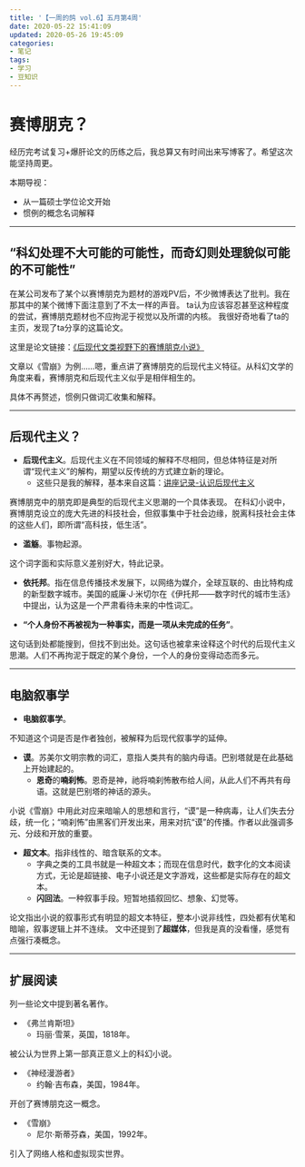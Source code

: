 ```yaml
---
title: '【一周的鸽 vol.6】五月第4周'
date: 2020-05-22 15:41:09
updated: 2020-05-26 19:45:09
categories:
- 笔记
tags:
- 学习
- 豆知识
---
```

# 赛博朋克？

经历完考试复习+爆肝论文的历练之后，我总算又有时间出来写博客了。希望这次能坚持周更。

本期导视：
- 从一篇硕士学位论文开始
- 惯例的概念名词解释

<!--more-->
----
## “科幻处理不大可能的可能性，而奇幻则处理貌似可能的不可能性”

在某公司发布了某个以赛博朋克为题材的游戏PV后，不少微博表达了批判。我在那其中的某个微博下面注意到了不太一样的声音。
ta认为应该容忍甚至这种程度的尝试，赛博朋克题材也不应拘泥于视觉以及所谓的内核。
我很好奇地看了ta的主页，发现了ta分享的这篇论文。

这里是论文链接：[《后现代文类视野下的赛博朋克小说》](https://www.doc88.com/p-3156791557460.html)

文章以《雪崩》为例……嗯，重点讲了赛博朋克的后现代主义特征。从科幻文学的角度来看，赛博朋克和后现代主义似乎是相伴相生的。

具体不再赘述，惯例只做词汇收集和解释。

----
## 后现代主义？

- **后现代主义**。后现代主义在不同领域的解释不尽相同，但总体特征是对所谓“现代主义”的解构，期望以反传统的方式建立新的理论。
    - 这些只是我的解释，基本来自这篇：[讲座记录-认识后现代主义](https://www.sohu.com/a/282486409_752936)

赛博朋克中的朋克即是典型的后现代主义思潮的一个具体表现。
在科幻小说中，赛博朋克设立的庞大先进的科技社会，但叙事集中于社会边缘，脱离科技社会主体的这些人们，即所谓“高科技，低生活”。

- **滥觞**。事物起源。

这个词字面和实际意义差别好大，特此记录。

- **依托邦**。指在信息传播技术发展下，以网络为媒介，全球互联的、由比特构成的新型数字城市。美国的威廉·J·米切尔在《伊托邦——数字时代的城市生活》中提出，认为这是一个严肃看待未来的中性词汇。

- **“个人身份不再被视为一种事实，而是一项从未完成的任务”**。

这句话到处都能搜到，但找不到出处。这句话也被拿来诠释这个时代的后现代主义思潮。人们不再拘泥于既定的某个身份，一个人的身份变得动态而多元。

----
## 电脑叙事学

- **电脑叙事学**。

不知道这个词是否是作者独创，被解释为后现代叙事学的延伸。

- **谟**。苏美尔文明宗教的词汇，意指人类共有的脑内母语。巴别塔就是在此基础上开始建起的。
  - **恩奇**的**喃刹怖**。恩奇是神，祂将喃刹怖散布给人间，从此人们不再共有母语。这就是巴别塔的神话的源头。

小说《雪崩》中用此对应来暗喻人的思想和言行，“谟”是一种病毒，让人们失去分歧，统一化；“喃刹怖”由黑客们开发出来，用来对抗“谟”的传播。作者以此强调多元、分歧和开放的重要。

- **超文本**。指非线性的、暗含联系的文本。
  - 字典之类的工具书就是一种超文本；而现在信息时代，数字化的文本阅读方式，无论是超链接、电子小说还是文字游戏，这些都是实际存在的超文本。
  - **闪回法**。一种叙事手段。短暂地插叙回忆、想象、幻觉等。

论文指出小说的叙事形式有明显的超文本特征，整本小说非线性，四处都有伏笔和暗喻，叙事逻辑上并不连续。
文中还提到了**超媒体**，但我是真的没看懂，感觉有点强行凑概念。

----
## 扩展阅读

列一些论文中提到著名著作。

- 《弗兰肯斯坦》
  - 玛丽·雪莱，英国，1818年。

被公认为世界上第一部真正意义上的科幻小说。

- 《神经漫游者》
  - 约翰·吉布森，美国，1984年。

开创了赛博朋克这一概念。

- 《雪崩》
  - 尼尔·斯蒂芬森，美国，1992年。

引入了网络人格和虚拟现实世界。
